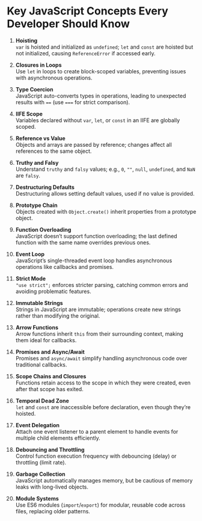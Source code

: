 # Key JavaScript Concepts Every Developer Should Know

1. **Hoisting**  
   `var` is hoisted and initialized as `undefined`; `let` and `const` are hoisted but not initialized, causing `ReferenceError` if accessed early.

2. **Closures in Loops**  
   Use `let` in loops to create block-scoped variables, preventing issues with asynchronous operations.

3. **Type Coercion**  
   JavaScript auto-converts types in operations, leading to unexpected results with `==` (use `===` for strict comparison).

4. **IIFE Scope**  
   Variables declared without `var`, `let`, or `const` in an IIFE are globally scoped.

5. **Reference vs Value**  
   Objects and arrays are passed by reference; changes affect all references to the same object.

6. **Truthy and Falsy**  
   Understand `truthy` and `falsy` values; e.g., `0`, `""`, `null`, `undefined`, and `NaN` are `falsy`.

7. **Destructuring Defaults**  
   Destructuring allows setting default values, used if no value is provided.

8. **Prototype Chain**  
   Objects created with `Object.create()` inherit properties from a prototype object.

9. **Function Overloading**  
   JavaScript doesn’t support function overloading; the last defined function with the same name overrides previous ones.

10. **Event Loop**  
    JavaScript’s single-threaded event loop handles asynchronous operations like callbacks and promises.

11. **Strict Mode**  
    `"use strict";` enforces stricter parsing, catching common errors and avoiding problematic features.

12. **Immutable Strings**  
    Strings in JavaScript are immutable; operations create new strings rather than modifying the original.

13. **Arrow Functions**  
    Arrow functions inherit `this` from their surrounding context, making them ideal for callbacks.

14. **Promises and Async/Await**  
    Promises and `async/await` simplify handling asynchronous code over traditional callbacks.

15. **Scope Chains and Closures**  
    Functions retain access to the scope in which they were created, even after that scope has exited.

16. **Temporal Dead Zone**  
    `let` and `const` are inaccessible before declaration, even though they’re hoisted.

17. **Event Delegation**  
    Attach one event listener to a parent element to handle events for multiple child elements efficiently.

18. **Debouncing and Throttling**  
    Control function execution frequency with debouncing (delay) or throttling (limit rate).

19. **Garbage Collection**  
    JavaScript automatically manages memory, but be cautious of memory leaks with long-lived objects.

20. **Module Systems**  
    Use ES6 modules (`import`/`export`) for modular, reusable code across files, replacing older patterns.
